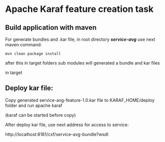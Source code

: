 # Apache Karaf feature creation task


## Build application with maven
For generate bundles and .kar file, in root directory ***service-avg*** use next maven command: 
```
mvn clean package install
```

after this in target folders sub modules will generated a bundle and kar files

in target 

## Deploy kar file:
Copy generated service-avg-feature-1.0.kar file to KARAF_HOME/deploy folder and run apache karaf

(karaf can be started before copy)

After deploy kar file, use next address for access to service:

http://localhost:8181/cxf/service-avg-bundle?wsdl
